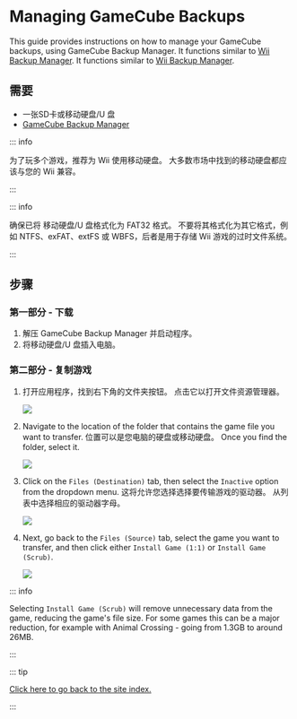 # Managing GameCube Backups

This guide provides instructions on how to manage your GameCube backups, using GameCube Backup Manager. It functions similar to <a href="wii-backups#using-wii-backup-manager">Wii Backup Manager</a>. It functions similar to [Wii Backup Manager](wii-backups#using-wii-backup-manager).

## 需要

- 一张SD卡或移动硬盘/U 盘
- [GameCube Backup Manager](https://github.com/AxionDrak/GameCube-Backup-Manager/releases)

::: info

为了玩多个游戏，推荐为 Wii 使用移动硬盘。 大多数市场中找到的移动硬盘都应该与您的 Wii 兼容。

:::

::: info

确保已将 移动硬盘/U 盘格式化为 FAT32 格式。 不要将其格式化为其它格式，例如 NTFS、exFAT、extFS 或 WBFS，后者是用于存储 Wii 游戏的过时文件系统。

:::

## 步骤

### 第一部分 - 下载

1. 解压 GameCube Backup Manager 并启动程序。
2. 将移动硬盘/U 盘插入电脑。

### 第二部分 - 复制游戏

1. 打开应用程序，找到右下角的文件夹按钮。 点击它以打开文件资源管理器。

   ![](/images/desktop-apps/GCBM/folderbutton.png)

2. Navigate to the location of the folder that contains the game file you want to transfer. 位置可以是您电脑的硬盘或移动硬盘。 Once you find the folder, select it.

   ![](/images/desktop-apps/GCBM/selectfolder.png)

3. Click on the `Files (Destination)` tab, then select the `Inactive` option from the dropdown menu. 这将允许您选择选择要传输游戏的驱动器。 从列表中选择相应的驱动器字母。

   ![](/images/desktop-apps/GCBM/selectdrive.png)

4. Next, go back to the `Files (Source)` tab, select the game you want to transfer, and then click either `Install Game (1:1)` or `Install Game (Scrub)`.

   ![](/images/desktop-apps/GCBM/installgame.png)

::: info

Selecting `Install Game (Scrub)` will remove unnecessary data from the game, reducing the game's file size. For some games this can be a major reduction, for example with Animal Crossing - going from 1.3GB to around 26MB.

:::

::: tip

[Click here to go back to the site index.](site-navigation)

:::
